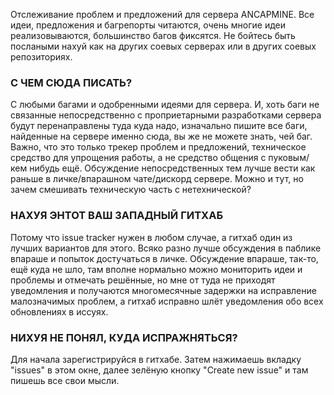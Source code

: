Отслеживание проблем и предложений для сервера ANCAPMINE. Все идеи, предложения и багрепорты читаются, очень многие идеи реализовываются, большинство багов фиксятся. Не бойтесь быть послаными нахуй как на других соевых серверах или в других соевых репозиториях.

### С ЧЕМ СЮДА ПИСАТЬ?
С любыми багами и одобренными идеями для сервера. И, хоть баги не связанные непосредственно с проприетарными разработками сервера будут перенаправлены туда куда надо, изначально пишите все баги, найденные на сервере именно сюда, вы же не можете знать, чей баг. Важно, что это только трекер проблем и предложений, техническое средство для упрощения работы, а не средство общения с пуковым/кем нибудь ещё. Обсуждение непосредственных тем лучше вести как раньше в личке/впарашном чате/дискорд сервере. Можно и тут, но зачем смешивать техническую часть с нетехнической?

### НАХУЯ ЭНТОТ ВАШ ЗАПАДНЫЙ ГИТХАБ
Потому что issue tracker нужен в любом случае, а гитхаб один из лучших вариантов для этого. Всяко разно лучше обсуждения в паблике впараше и попыток достучаться в личке. Обсуждение впараше, так-то, ещё куда не шло, там вполне нормально можно мониторить идеи и проблемы и отмечать решённые, но мне от туда не приходят уведомления и получаются многомесячные задержки на исправление малозначимых проблем, а гитхаб исправно шлёт уведомления обо всех обновлениях в иссуях.

### НИХУЯ НЕ ПОНЯЛ, КУДА ИСПРАЖНЯТЬСЯ?
Для начала зарегистрируйся в гитхабе. Затем нажимаешь вкладку "issues" в этом окне, далее зелёную кнопку "Create new issue" и там пишешь все свои мысли. 

